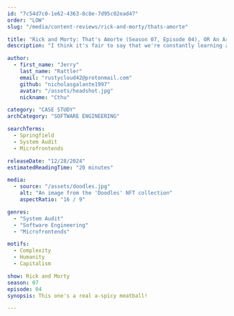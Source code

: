 ```yaml
---
id: "7c54d7c0-1e62-4363-8c8e-7d95c02ead47"
order: "LOW"
slug: "/media/content-reviews/rick-and-morty/thats-amorte"

title: "Rick and Morty: That's Amorte (Season 07, Episode 04), OR An Artificial Burden Of Cognizance"
description: "I think it's fair to say that we're constantly learning a lot and nothing at all."

author:
  - first_name: "Jerry"
    last_name: "Rattler"
    email: "rustycloud42@protonmail.com"
    github: "nicholasgalante1997"
    avatar: "/assets/headshot.jpg"
    nickname: "Cthu"

category: "CASE STUDY"
archCategory: "SOFTWARE ENGINEERING"

searchTerms:
  - Springfield
  - System Audit
  - Microfrontends

releaseDate: "12/28/2024"
estimatedReadingTime: "20 minutes"

media:
  - source: "/assets/doodles.jpg"
    alt: "An image from the 'Doodles' NFT collection"
    aspectRatio: "16 / 9"

genres:
  - "System Audit"
  - "Software Engineering"
  - "Microfrontends"

motifs:
  - Complexity
  - Humanity
  - Capitalism

show: Rick and Morty
season: 07
episode: 04
synopsis: This one's a real a-spicy meatball!

---
```

